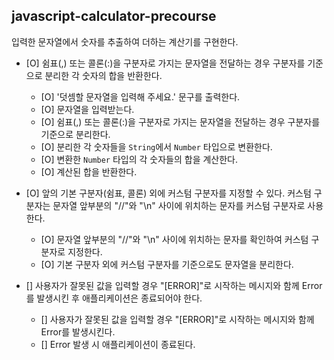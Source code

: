 ## javascript-calculator-precourse

입력한 문자열에서 숫자를 추출하여 더하는 계산기를 구현한다.

- [O] 쉼표(,) 또는 콜론(:)을 구분자로 가지는 문자열을 전달하는 경우 구분자를 기준으로 분리한 각 숫자의 합을 반환한다.
  - [O] '덧셈할 문자열을 입력해 주세요.' 문구를 출력한다.
  - [O] 문자열을 입력받는다.
  - [O] 쉼표(,) 또는 콜론(:)을 구분자로 가지는 문자열을 전달하는 경우 구분자를 기준으로 분리한다.
  - [O] 분리한 각 숫자들을 `String`에서 `Number` 타입으로 변환한다.
  - [O] 변환한 `Number` 타입의 각 숫자들의 합을 계산한다.
  - [O] 계산된 합을 반환한다.

- [O] 앞의 기본 구분자(쉼표, 콜론) 외에 커스텀 구분자를 지정할 수 있다. 커스텀 구분자는 문자열 앞부분의 "//"와 "\n" 사이에 위치하는 문자를 커스텀 구분자로 사용한다.
  - [O] 문자열 앞부분의 "//"와 "\n" 사이에 위치하는 문자를 확인하여 커스텀 구분자로 지정한다.
  - [O] 기본 구분자 외에 커스텀 구분자를 기준으로도 문자열을 분리한다.

- [] 사용자가 잘못된 값을 입력할 경우 "[ERROR]"로 시작하는 메시지와 함께 Error를 발생시킨 후 애플리케이션은 종료되어야 한다.
  - [] 사용자가 잘못된 값을 입력할 경우 "[ERROR]"로 시작하는 메시지와 함께 Error를 발생시킨다.
  - [] Error 발생 시 애플리케이션이 종료된다.
